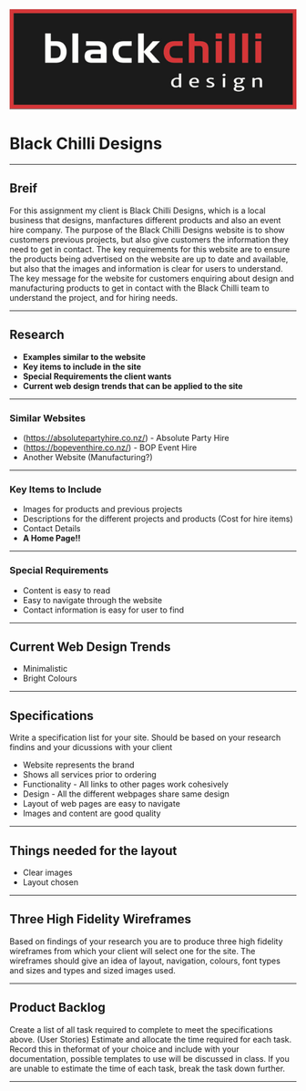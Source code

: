 ![Black Chilli Logo](black-chilli-design.PNG)
# Black Chilli Designs 
***

## Breif 
For this assignment my client is Black Chilli Designs, which is a local business that designs, manfactures different products and also an event hire company. The purpose of the Black Chilli Designs website is to show customers previous projects, but also give customers the information they need to get in contact. The key requirements for this website are to ensure the products being advertised on the website are up to date and available, but also that the images and information is clear for users to understand. The key message for the website for customers enquiring about design and manufacturing products to get in contact with the Black Chilli team to understand the project, and for hiring needs. 

***

## Research 
* __Examples similar to the website__
* __Key items to include in the site__
* __Special Requirements the client wants__ 
* __Current web design trends that can be applied to the site__

***

### Similar Websites 
* (https://absolutepartyhire.co.nz/) - Absolute Party Hire  
* (https://bopeventhire.co.nz/) - BOP Event Hire 
* Another Website (Manufacturing?) 

***

### Key Items to Include 
* Images for products and previous projects 
* Descriptions for the different projects and products (Cost for hire items) 
* Contact Details 
* __A Home Page!!__

***

### Special Requirements 
* Content is easy to read 
* Easy to navigate through the website 
* Contact information is easy for user to find 

***

## Current Web Design Trends 
* Minimalistic  
* Bright Colours 

***

## Specifications 
Write a specification list for your site. Should be based on your research findins and your dicussions with your client
* Website represents the brand 
* Shows all services prior to ordering 
* Functionality - All links to other pages work cohesively
* Design - All the different webpages share same design 
* Layout of web pages are easy to navigate 
* Images and content are good quality 

***

## Things needed for the layout 
* Clear images
* Layout chosen 

***

## Three High Fidelity Wireframes 
Based on findings of your research you are to produce three high fidelity wireframes from which your client will select one for the site. The wireframes should give an idea of layout, navigation, colours, font types and sizes and types and sized images used. 

***

## Product Backlog 
Create a list of all task required to complete to meet the specifications above. (User Stories) Estimate and allocate the time required for each task. Record this in theformat of your choice and include with your documentation, possible templates to use will be discussed in class. If you are unable to estimate the time of each task, break the task down further. 

***

